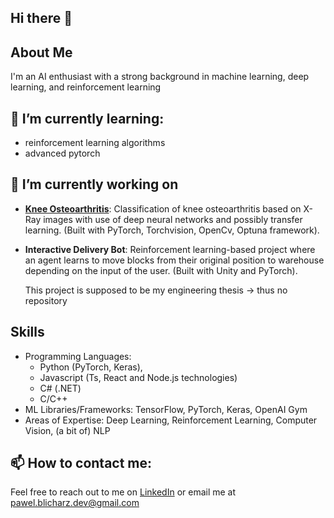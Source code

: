 ## Hi there 👋

## About Me

I'm an AI enthusiast with a strong background in machine learning, deep learning, and reinforcement learning

## 🌱 I’m currently learning:
- reinforcement learning algorithms
- advanced pytorch

## 🔭 I’m currently working on

- **[Knee Osteoarthritis](https://github.com/Pawcharz/knee-osteoarthritis)**: Classification of knee osteoarthritis based on X-Ray images with use of deep neural networks and possibly transfer learning. (Built with PyTorch, Torchvision, OpenCv, Optuna framework).
- **Interactive Delivery Bot**: Reinforcement learning-based project where an agent learns to move blocks from their original position to warehouse depending on the input of the user. (Built with Unity and PyTorch).
    
    This project is supposed to be my engineering thesis → thus no repository
    

## Skills

- Programming Languages:
  - Python (PyTorch, Keras),
  - Javascript (Ts, React and Node.js technologies)
  - C# (.NET)
  - C/C++
- ML Libraries/Frameworks: TensorFlow, PyTorch, Keras, OpenAI Gym
- Areas of Expertise: Deep Learning, Reinforcement Learning, Computer Vision, (a bit of) NLP

## 📫 How to contact me:

Feel free to reach out to me on [LinkedIn](https://www.linkedin.com/in/pawel-blicharz-dev/) or email me at pawel.blicharz.dev@gmail.com
